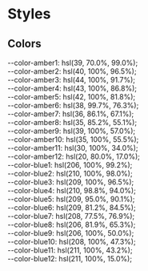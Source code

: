 <h1>Styles</h1><h2>Colors</h2>--color-amber1: hsl(39, 70.0%, 99.0%);<br />--color-amber2: hsl(40, 100%, 96.5%);<br />--color-amber3: hsl(44, 100%, 91.7%);<br />--color-amber4: hsl(43, 100%, 86.8%);<br />--color-amber5: hsl(42, 100%, 81.8%);<br />--color-amber6: hsl(38, 99.7%, 76.3%);<br />--color-amber7: hsl(36, 86.1%, 67.1%);<br />--color-amber8: hsl(35, 85.2%, 55.1%);<br />--color-amber9: hsl(39, 100%, 57.0%);<br />--color-amber10: hsl(35, 100%, 55.5%);<br />--color-amber11: hsl(30, 100%, 34.0%);<br />--color-amber12: hsl(20, 80.0%, 17.0%);<br />--color-blue1: hsl(206, 100%, 99.2%);<br />--color-blue2: hsl(210, 100%, 98.0%);<br />--color-blue3: hsl(209, 100%, 96.5%);<br />--color-blue4: hsl(210, 98.8%, 94.0%);<br />--color-blue5: hsl(209, 95.0%, 90.1%);<br />--color-blue6: hsl(209, 81.2%, 84.5%);<br />--color-blue7: hsl(208, 77.5%, 76.9%);<br />--color-blue8: hsl(206, 81.9%, 65.3%);<br />--color-blue9: hsl(206, 100%, 50.0%);<br />--color-blue10: hsl(208, 100%, 47.3%);<br />--color-blue11: hsl(211, 100%, 43.2%);<br />--color-blue12: hsl(211, 100%, 15.0%);<br />